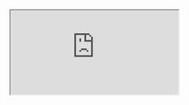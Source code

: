 <iframe src="https://www.loom.com/embed/9636b9b4e7754a12a6a825349610756a?sid=6635d308-607d-49bb-bed3-d7d2e795e606">
</iframe>

